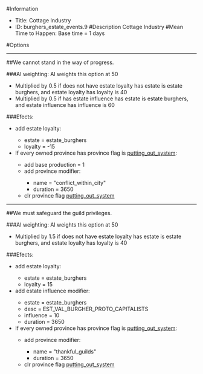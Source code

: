 #Information
 - Title: Cottage Industry
 - ID: burghers_estate_events.9
#Description
Cottage Industry
#Mean Time to Happen:
Base time = 1 days

#Options

___
##We cannot stand in the way of progress.

###AI weighting:
AI weights this option at 50
 - Multiplied by 0.5 if does not have estate loyalty has estate is estate burghers, and estate loyalty has loyalty is 40
 - Multiplied by 0.5 if has estate influence has estate is estate burghers, and estate influence has influence is 60


###Efects:<ul><li>add estate loyalty:</li><ul><li>estate = estate_burghers</li><li>loyalty = -15</li></ul><li>If every owned province has province flag is [putting_out_system](../flags/putting_out_system.md):</li><ul><li>add base production = 1</li><li>add province modifier:</li><ul><li>name = "conflict_within_city"</li><li>duration = 3650</li></ul><li>clr province flag [putting_out_system](../flags/putting_out_system.md)</li></ul></ul>

___
##We must safeguard the guild privileges.

###AI weighting:
AI weights this option at 50
 - Multiplied by 1.5 if does not have estate loyalty has estate is estate burghers, and estate loyalty has loyalty is 40


###Efects:<ul><li>add estate loyalty:</li><ul><li>estate = estate_burghers</li><li>loyalty = 15</li></ul><li>add estate influence modifier:</li><ul><li>estate = estate_burghers</li><li>desc = EST_VAL_BURGHER_PROTO_CAPITALISTS</li><li>influence = 10</li><li>duration = 3650</li></ul><li>If every owned province has province flag is [putting_out_system](../flags/putting_out_system.md):</li><ul><li>add province modifier:</li><ul><li>name = "thankful_guilds"</li><li>duration = 3650</li></ul><li>clr province flag [putting_out_system](../flags/putting_out_system.md)</li></ul></ul>
